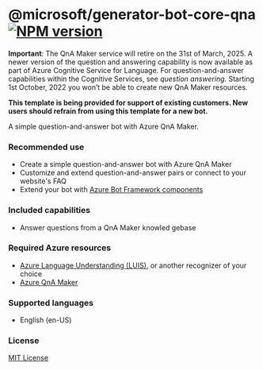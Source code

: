 # @microsoft/generator-bot-core-qna [![NPM version](https://badge.fury.io/js/%40microsoft%2Fgenerator-bot-core-qna.svg)](https://www.npmjs.com/package/@microsoft/generator-bot-core-qna)

**Important**: The QnA Maker service will retire on the 31st of March, 2025. A newer version of the question and answering capability is now available as part of Azure Cognitive Service for Language.
For question-and-answer capabilities within the Cognitive Services, see _question answering_. Starting 1st October, 2022 you won’t be able to create new QnA Maker resources.

**This template is being provided for support of existing customers.  New users should refrain from using this template for a new bot.**

A simple question-and-answer bot with Azure QnA Maker.

### Recommended use

- Create a simple question-and-answer bot with Azure QnA Maker
- Customize and extend question-and-answer pairs or connect to your website's FAQ
- Extend your bot with [Azure Bot Framework components](https://aka.ms/ComponentTemplateDocumentation)

### Included capabilities

- Answer questions from a QnA Maker knowled gebase

### Required Azure resources

- [Azure Language Understanding (LUIS)](https://docs.microsoft.com/en-us/azure/cognitive-services/luis/what-is-luis), or another recognizer of your choice
- [Azure QnA Maker](https://docs.microsoft.com/en-us/azure/cognitive-services/qnamaker/overview/overview)

### Supported languages

- English (en-US)

### License

[MIT License](https://github.com/microsoft/botframework-components/blob/main/LICENSE)